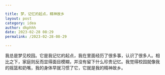 ```yaml
---

title: 梦，记忆的起点，精神故乡
layout: post
category: idea
author: dkphhh
date: 2023-02-28 08:29
permalink: /2023-02-28-08-29

---
```


我总是梦见校园。它是我记忆的起点，我在里面经历了很多事，认识了很多人。相比之下，家庭则反而显得面目模糊，并没有留下什么珍贵记忆。我觉得校园就像我的摇篮和奶嘴，我的身体早就习惯了它，它就是我的精神故乡。